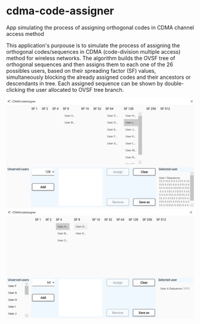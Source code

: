 # cdma-code-assigner
App simulating the process of assigning orthogonal codes in CDMA channel access method 

This application's purpouse is to simulate the process of assigning the orthogonal codes/sequences in CDMA (code-division multiple access) method for wireless networks. The algorithm builds the OVSF tree of orthogonal sequences and then assigns them to each one of the 26 possibles users, based on their spreading factor (SF) values, simultaneously blocking the already assigned codes and their ancestors or descendants in tree. Each assigned sequence can be shown by double-clicking the user allocated to OVSF tree branch. 

<img src = screenshot_1.png width=600>
<img src = screenshot_2.png width=600>
